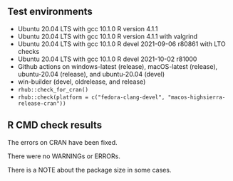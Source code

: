 ## Test environments
* Ubuntu 20.04 LTS with gcc 10.1.0
  R version 4.1.1
* Ubuntu 20.04 LTS with gcc 10.1.0
  R version 4.1.1 with valgrind
* Ubuntu 20.04 LTS with gcc 10.1.0
  R devel 2021-09-06 r80861 with LTO checks
* Ubuntu 20.04 LTS with gcc 10.1.0
  R devel 2021-10-02 r81000
* Github actions on windows-latest (release), macOS-latest (release), 
  ubuntu-20.04 (release), and ubuntu-20.04 (devel)
* win-builder (devel, oldrelease, and release)
* `rhub::check_for_cran()`
* `rhub::check(platform = c("fedora-clang-devel", "macos-highsierra-release-cran"))`
  
## R CMD check results
The errors on CRAN have been fixed.

There were no WARNINGs or ERRORs.

There is a NOTE about the package size in some cases.
